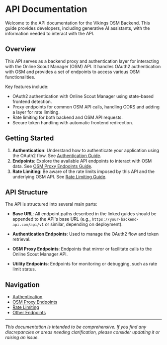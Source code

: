 # API Documentation

Welcome to the API documentation for the Vikings OSM Backend. This guide provides developers, including generative AI assistants, with the information needed to interact with the API.

## Overview

This API serves as a backend proxy and authentication layer for interacting with the Online Scout Manager (OSM) API. It handles OAuth2 authentication with OSM and provides a set of endpoints to access various OSM functionalities.

Key features include:

*   OAuth2 authentication with Online Scout Manager using state-based frontend detection.
*   Proxy endpoints for common OSM API calls, handling CORS and adding a layer for rate limiting.
*   Rate limiting for both backend and OSM API requests.
*   Secure token handling with automatic frontend redirection.

## Getting Started

1.  **Authentication**: Understand how to authenticate your application using the OAuth2 flow. See [Authentication Guide](./api/auth.md).
2.  **Endpoints**: Explore the available API endpoints to interact with OSM data. See [OSM Proxy Endpoints Guide](./api/osm_proxy.md).
3.  **Rate Limiting**: Be aware of the rate limits imposed by this API and the underlying OSM API. See [Rate Limiting Guide](./api/rate_limiting.md).

## API Structure

The API is structured into several main parts:

*   **Base URL**: All endpoint paths described in the linked guides should be appended to the API's base URL (e.g., `https://your-backend-api.com/api/v1` or similar, depending on deployment).

*   **Authentication Endpoints**: Used to manage the OAuth2 flow and token retrieval.
*   **OSM Proxy Endpoints**: Endpoints that mirror or facilitate calls to the Online Scout Manager API.
*   **Utility Endpoints**: Endpoints for monitoring or debugging, such as rate limit status.

## Navigation

*   [Authentication](./api/auth.md)
*   [OSM Proxy Endpoints](./api/osm_proxy.md)
*   [Rate Limiting](./api/rate_limiting.md)
*   [Other Endpoints](./api/other_endpoints.md)

---

*This documentation is intended to be comprehensive. If you find any discrepancies or areas needing clarification, please consider updating it or raising an issue.*

